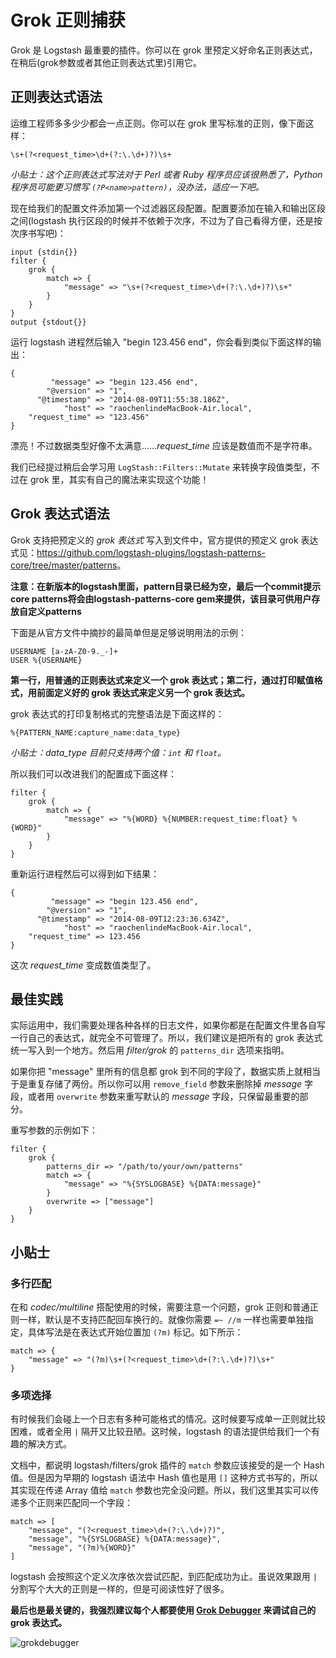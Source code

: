 # Grok 正则捕获

Grok 是 Logstash 最重要的插件。你可以在 grok 里预定义好命名正则表达式，在稍后(grok参数或者其他正则表达式里)引用它。

## 正则表达式语法

运维工程师多多少少都会一点正则。你可以在 grok 里写标准的正则，像下面这样：

```
\s+(?<request_time>\d+(?:\.\d+)?)\s+
```

*小贴士：这个正则表达式写法对于 Perl 或者 Ruby 程序员应该很熟悉了，Python 程序员可能更习惯写 `(?P<name>pattern)`，没办法，适应一下吧。*

现在给我们的配置文件添加第一个过滤器区段配置。配置要添加在输入和输出区段之间(logstash 执行区段的时候并不依赖于次序，不过为了自己看得方便，还是按次序书写吧)：

```
input {stdin{}}
filter {
    grok {
        match => {
            "message" => "\s+(?<request_time>\d+(?:\.\d+)?)\s+"
        }
    }
}
output {stdout{}}
```

运行 logstash 进程然后输入 "begin 123.456 end"，你会看到类似下面这样的输出：

```
{
         "message" => "begin 123.456 end",
        "@version" => "1",
      "@timestamp" => "2014-08-09T11:55:38.186Z",
            "host" => "raochenlindeMacBook-Air.local",
    "request_time" => "123.456"
}
```

漂亮！不过数据类型好像不太满意……*request_time* 应该是数值而不是字符串。

我们已经提过稍后会学习用 `LogStash::Filters::Mutate` 来转换字段值类型，不过在 grok 里，其实有自己的魔法来实现这个功能！

## Grok 表达式语法

Grok 支持把预定义的 *grok 表达式* 写入到文件中，官方提供的预定义 grok 表达式见：<https://github.com/logstash-plugins/logstash-patterns-core/tree/master/patterns>。

**注意：在新版本的logstash里面，pattern目录已经为空，最后一个commit提示core patterns将会由logstash-patterns-core gem来提供，该目录可供用户存放自定义patterns**

下面是从官方文件中摘抄的最简单但是足够说明用法的示例：

```
USERNAME [a-zA-Z0-9._-]+
USER %{USERNAME}
```

**第一行，用普通的正则表达式来定义一个 grok 表达式；第二行，通过打印赋值格式，用前面定义好的 grok 表达式来定义另一个 grok 表达式。**

grok 表达式的打印复制格式的完整语法是下面这样的：

```
%{PATTERN_NAME:capture_name:data_type}
```

*小贴士：data_type 目前只支持两个值：`int` 和 `float`。*

所以我们可以改进我们的配置成下面这样：

```
filter {
    grok {
        match => {
            "message" => "%{WORD} %{NUMBER:request_time:float} %{WORD}"
        }
    }
}
```

重新运行进程然后可以得到如下结果：

```
{
         "message" => "begin 123.456 end",
        "@version" => "1",
      "@timestamp" => "2014-08-09T12:23:36.634Z",
            "host" => "raochenlindeMacBook-Air.local",
    "request_time" => 123.456
}
```

这次 *request_time* 变成数值类型了。

## 最佳实践

实际运用中，我们需要处理各种各样的日志文件，如果你都是在配置文件里各自写一行自己的表达式，就完全不可管理了。所以，我们建议是把所有的 grok 表达式统一写入到一个地方。然后用 *filter/grok* 的 `patterns_dir` 选项来指明。

如果你把 "message" 里所有的信息都 grok 到不同的字段了，数据实质上就相当于是重复存储了两份。所以你可以用 `remove_field` 参数来删除掉 *message* 字段，或者用 `overwrite` 参数来重写默认的 *message* 字段，只保留最重要的部分。

重写参数的示例如下：

```
filter {
    grok {
        patterns_dir => "/path/to/your/own/patterns"
        match => {
            "message" => "%{SYSLOGBASE} %{DATA:message}"
        }
        overwrite => ["message"]
    }
}
```

## 小贴士

### 多行匹配

在和 *codec/multiline* 搭配使用的时候，需要注意一个问题，grok 正则和普通正则一样，默认是不支持匹配回车换行的。就像你需要 `=~ //m` 一样也需要单独指定，具体写法是在表达式开始位置加 `(?m)` 标记。如下所示：

```
match => {
    "message" => "(?m)\s+(?<request_time>\d+(?:\.\d+)?)\s+"
}
```

### 多项选择

有时候我们会碰上一个日志有多种可能格式的情况。这时候要写成单一正则就比较困难，或者全用 `|` 隔开又比较丑陋。这时候，logstash 的语法提供给我们一个有趣的解决方式。

文档中，都说明 logstash/filters/grok 插件的 `match` 参数应该接受的是一个 Hash 值。但是因为早期的 logstash 语法中 Hash 值也是用 `[]` 这种方式书写的，所以其实现在传递 Array 值给 `match` 参数也完全没问题。所以，我们这里其实可以传递多个正则来匹配同一个字段：

```
match => [
    "message", "(?<request_time>\d+(?:\.\d+)?)",
    "message", "%{SYSLOGBASE} %{DATA:message}",
    "message", "(?m)%{WORD}"
]
```

logstash 会按照这个定义次序依次尝试匹配，到匹配成功为止。虽说效果跟用 `|` 分割写个大大的正则是一样的，但是可阅读性好了很多。

**最后也是最关键的，我强烈建议每个人都要使用 [Grok Debugger](http://grokdebug.herokuapp.com) 来调试自己的 grok 表达式。**

![grokdebugger](http://www.elasticsearch.org/content/uploads/2014/10/Screen-Shot-2014-10-22-at-00.37.37.png)
